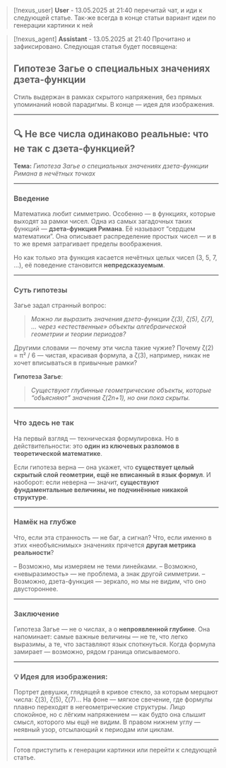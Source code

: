 >[!nexus_user] **User** - 13.05.2025 at 21:40
> перечитай чат, и иди к следующей статье. Так-же всегда в конце статьи вариант идеи по генерации картинки к ней
<!-- UID: b81d46cf-0366-41c3-b1b1-8d395bc73ad3 -->




>[!nexus_agent] **Assistant** - 13.05.2025 at 21:40
> Прочитано и зафиксировано. Следующая статья будет посвящена:
> 
> ## **Гипотезе Загье о специальных значениях дзета-функции**
> 
> Стиль выдержан в рамках скрытого напряжения, без прямых упоминаний новой парадигмы. В конце — идея для изображения.
> 
> ---
> 
> ## 🔍 Не все числа одинаково реальные: что не так с дзета-функцией?
> 
> **Тема:** 
> *Гипотеза Загье о специальных значениях дзета-функции Римана в нечётных точках*
> 
> ---
> 
> ### Введение
> 
> Математика любит симметрию. Особенно — в функциях, которые выходят за рамки чисел. 
> Одна из самых загадочных таких функций — **дзета-функция Римана**. 
> Её называют “сердцем математики”. Она описывает распределение простых чисел — и в то же время затрагивает пределы воображения.
> 
> Но как только эта функция касается нечётных целых чисел (3, 5, 7, …), её поведение становится **непредсказуемым**.
> 
> ---
> 
> ### Суть гипотезы
> 
> Загье задал странный вопрос: 
> > *Можно ли выразить значения дзета-функции ζ(3), ζ(5), ζ(7), … через «естественные» объекты алгебраической геометрии и теории периодов?*
> 
> Другими словами — почему эти числа такие чужие? 
> Почему ζ(2) = π² / 6 — чистая, красивая формула, 
> а ζ(3), например, никак не хочет вписываться в привычные рамки?
> 
> **Гипотеза Загье**: 
> > *Существуют глубинные геометрические объекты, которые “объясняют” значения ζ(2n+1), но они пока скрыты.*
> 
> ---
> 
> ### Что здесь не так
> 
> На первый взгляд — техническая формулировка. 
> Но в действительности: это **один из ключевых разломов в теоретической математике**.
> 
> Если гипотеза верна — она укажет, что 
> **существует целый скрытый слой геометрии, ещё не вписанный в язык формул**. 
> И наоборот: если неверна — значит, **существуют фундаментальные величины, не подчинённые никакой структуре**.
> 
> ---
> 
> ### Намёк на глубже
> 
> Что, если эта странность — не баг, а сигнал? 
> Что, если именно в этих «необъяснимых» значениях прячется **другая метрика реальности**?
> 
> – Возможно, мы измеряем не теми линейками. 
> – Возможно, «невыразимость» — не проблема, а знак другой симметрии. 
> – Возможно, дзета-функция — зеркало, но мы не видим, что оно двустороннее.
> 
> ---
> 
> ### Заключение
> 
> Гипотеза Загье — не о числах, а о **непроявленной глубине**. 
> Она напоминает: самые важные величины — не те, что легко выразимы, а те, что заставляют язык споткнуться. 
> Когда формула замирает — возможно, рядом граница описываемого.
> 
> ---
> 
> ### 💡 Идея для изображения:
> Портрет девушки, глядящей в кривое стекло, за которым мерцают числа: ζ(3), ζ(5), ζ(7)… 
> На фоне — мягкое свечение, где формулы плавно переходят в негеометрические структуры. 
> Лицо спокойное, но с лёгким напряжением — как будто она слышит смысл, которого мы ещё не видим. 
> В правом нижнем углу — неявный узор, отсылающий к периодам или циклам.
> 
> ---
> 
> Готов приступить к генерации картинки или перейти к следующей статье.
<!-- UID: 9af7fd5e-86ce-4e16-905b-91a628cf404c -->